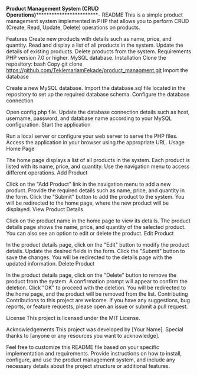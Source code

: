 ****Product Management System (CRUD Operations)****************************- README
This is a simple product management system implemented in PHP that allows you to perform CRUD (Create, Read, Update, Delete) operations on products.

Features
Create new products with details such as name, price, and quantity.
Read and display a list of all products in the system.
Update the details of existing products.
Delete products from the system.
Requirements
PHP version 7.0 or higher.
MySQL database.
Installation
Clone the repository:
bash
Copy
git clone https://github.com/TeklemariamFekade/product_managment.git
Import the database

Create a new MySQL database.
Import the database.sql file located in the repository to set up the required database schema.
Configure the database connection

Open config.php file.
Update the database connection details such as host, username, password, and database name according to your MySQL configuration.
Start the application

Run a local server or configure your web server to serve the PHP files.
Access the application in your browser using the appropriate URL.
Usage
Home Page

The home page displays a list of all products in the system.
Each product is listed with its name, price, and quantity.
Use the navigation menu to access different operations.
Add Product

Click on the "Add Product" link in the navigation menu to add a new product.
Provide the required details such as name, price, and quantity in the form.
Click the "Submit" button to add the product to the system.
You will be redirected to the home page, where the new product will be displayed.
View Product Details

Click on the product name in the home page to view its details.
The product details page shows the name, price, and quantity of the selected product.
You can also see an option to edit or delete the product.
Edit Product

In the product details page, click on the "Edit" button to modify the product details.
Update the desired fields in the form.
Click the "Submit" button to save the changes.
You will be redirected to the details page with the updated information.
Delete Product

In the product details page, click on the "Delete" button to remove the product from the system.
A confirmation prompt will appear to confirm the deletion.
Click "OK" to proceed with the deletion.
You will be redirected to the home page, and the product will be removed from the list.
Contributing
Contributions to this project are welcome. If you have any suggestions, bug reports, or feature requests, please open an issue or submit a pull request.

License
This project is licensed under the MIT License.

Acknowledgements
This project was developed by [Your Name]. Special thanks to [anyone or any resources you want to acknowledge].

Feel free to customize this README file based on your specific implementation and requirements. Provide instructions on how to install, configure, and use the product management system, and include any necessary details about the project structure or additional features.
